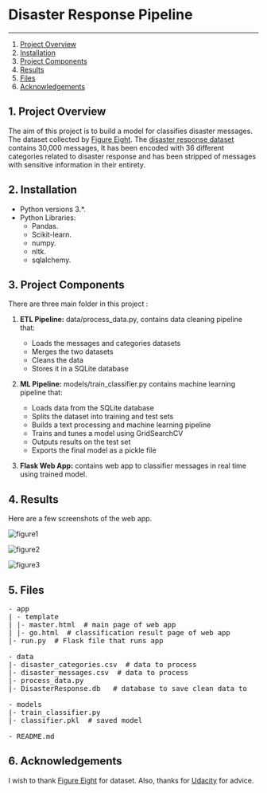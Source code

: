 
# Disaster Response Pipeline

------
1. [Project Overview](#ProjectOverview)
2. [Installation](#installation)
3. [Project Components](#ProjectComponents)
4. [Results](#results)
5. [Files](#files)
6. [Acknowledgements](#acknowledgements)

## 1. Project Overview <a name="ProjectOverview"></a> 
The aim of this project is to build a model for classifies disaster messages. The dataset collected by [Figure Eight](https://www.figure-eight.com/). The [disaster response dataset](https://www.figure-eight.com/dataset/combined-disaster-response-data/) contains 30,000 messages, It has been encoded with 36 different categories related to disaster response and has been stripped of messages with sensitive information in their entirety.   

## 2. Installation <a name="installation"></a>

- Python versions 3.*.
- Python Libraries:
    - Pandas.
    - Scikit-learn.
    - numpy.
    - nltk.
    - sqlalchemy.
  
## 3. Project Components <a name="ProjectComponents"></a> 
There are three main folder in this project :
1. **ETL Pipeline:** 
data/process_data.py, contains data cleaning pipeline that:
    - Loads the messages and categories datasets
    - Merges the two datasets
    - Cleans the data
    - Stores it in a SQLite database
        
2. **ML Pipeline:** 
models/train_classifier.py contains machine learning pipeline that:
    - Loads data from the SQLite database
    - Splits the dataset into training and test sets
    - Builds a text processing and machine learning pipeline
    - Trains and tunes a model using GridSearchCV
    - Outputs results on the test set
    - Exports the final model as a pickle file

3. **Flask Web App:** 
contains web app to classifier messages in real time using trained model.

## 4. Results <a name="results"></a> 
Here are a few screenshots of the web app.

![figure1](https://user-images.githubusercontent.com/42017072/70146091-8f286380-16b2-11ea-9ac2-d00762dcb374.PNG)


![figure2](https://user-images.githubusercontent.com/42017072/70146109-994a6200-16b2-11ea-8ff6-86e96fc20f6a.PNG)


![figure3](https://user-images.githubusercontent.com/42017072/70146274-f0e8cd80-16b2-11ea-9ce6-d64cbd2688d7.PNG)

## 5. Files <a name="files"></a>
<pre>
- app
| - template
| |- master.html  # main page of web app
| |- go.html  # classification result page of web app
|- run.py  # Flask file that runs app

- data
|- disaster_categories.csv  # data to process 
|- disaster_messages.csv  # data to process
|- process_data.py
|- DisasterResponse.db   # database to save clean data to

- models
|- train_classifier.py
|- classifier.pkl  # saved model 

- README.md
</pre>

## 6. Acknowledgements <a name="acknowledgements"></a> 
I wish to thank [Figure Eight](https://www.figure-eight.com/) for dataset. Also, thanks for [Udacity](https://www.udacity.com/) for advice.

